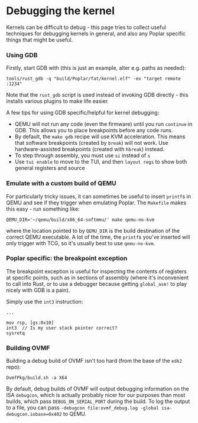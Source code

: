 # Debugging the kernel
Kernels can be difficult to debug - this page tries to collect useful techniques for debugging kernels in general,
and also any Poplar specific things that might be useful.

### Using GDB
Firstly, start GDB with (this is just an example, alter e.g. paths as needed):
```
tools/rust_gdb -q "build/Poplar/fat/kernel.elf" -ex "target remote :1234"
```
Note that the `rust_gdb` script is used instead of invoking GDB directly - this installs various plugins to make
life easier.

A few tips for using GDB specific/helpful for kernel debugging:
* QEMU will not run any code (even the firmware) until you run `continue` in GDB. This allows you to place
breakpoints before any code runs.
* By default, the `make gdb` recipe will use KVM acceleration. This means that software breakpoints (created by
`break`) will not work. Use hardware-assisted breakpoints (created with `hbreak`) instead.
* To step through assembly, you must use `si` instead of `s`
* Use `tui enable` to move to the TUI, and then `layout regs` to show both general registers and source

### Emulate with a custom build of QEMU
For particularly tricky issues, it can sometimes be useful to insert `printf`s in QEMU and see if they trigger
when emulating Poplar. The `Makefile` makes this easy - run something like:
```
QEMU_DIR='~/qemu/build/x86_64-softmmu/' make qemu-no-kvm
```
where the location pointed to by `QEMU_DIR` is the build destination of the correct QEMU executable. A lot of the
time, the `printf`s you've inserted will only trigger with TCG, so it's usually best to use `qemu-no-kvm`.

### Poplar specific: the breakpoint exception
The breakpoint exception is useful for inspecting the contents of registers at specific points, such as in sections
of assembly (where it's inconvenient to call into Rust, or to use a debugger because getting `global_asm!` to play
nicely with GDB is a pain).

Simply use the `int3` instruction:
```
...

mov rsp, [gs:0x10]
int3  // Is my user stack pointer correct?
sysretq
```

### Building OVMF
Building a debug build of OVMF isn't too hard (from the base of the `edk2` repo):
```
OvmfPkg/build.sh -a X64
```

By default, debug builds of OVMF will output debugging information on the ISA `debugcon`, which is actually
probably nicer for our purposes than most builds, which pass `DEBUG_ON_SERIAL_PORT` during the build. To log the
output to a file, you can pass `-debugcon file:ovmf_debug.log -global isa-debugcon.iobase=0x402` to QEMU.
